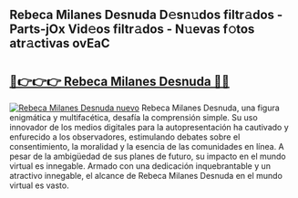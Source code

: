 ## Rebeca Milanes Desnuda D𝚎sn𝚞dos filtr𝚊dos - Parts-jOx Vid𝚎os filtr𝚊dos - N𝚞evas f𝚘tos atr𝚊ctivas ovEaC

# <h2><a href="http://mbcpfv.tromn.icu/?c=Rebeca+Milanes+Desnuda">🔗👉👉👉 Rebeca Milanes Desnuda 🔗🔗</a></h2>

[![Rebeca Milanes Desnuda nuevo](https://i.imgur.com/pEAQMta.gif)](http://mbcpfv.tromn.icu/?c=Rebeca+Milanes+Desnuda)
Rebeca Milanes Desnuda, una figura enigmática y multifacética, desafía la comprensión simple. Su uso innovador de los medios digitales para la autopresentación ha cautivado y enfurecido a los observadores, estimulando debates sobre el consentimiento, la moralidad y la esencia de las comunidades en línea. A pesar de la ambigüedad de sus planes de futuro, su impacto en el mundo virtual es innegable. Armado con una dedicación inquebrantable y un atractivo innegable, el alcance de Rebeca Milanes Desnuda en el mundo virtual es vasto.
